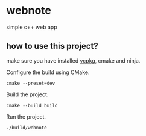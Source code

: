 # webnote

simple c++ web app

## how to use this project?
make sure you have installed [vcpkg](https://learn.microsoft.com/en-us/vcpkg/get_started/get-started), cmake and ninja.

Configure the build using CMake.
```
cmake --preset=dev
```

Build the project.
```
cmake --build build
```

Run the project.
```
./build/webnote
```

